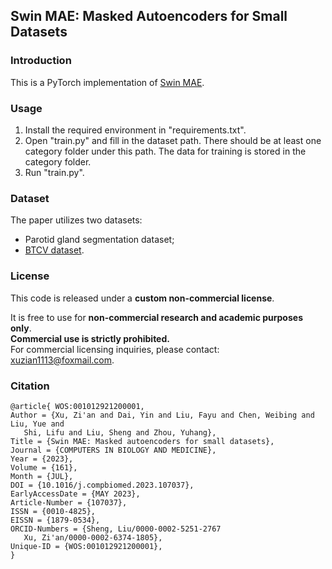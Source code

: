 ## Swin MAE: Masked Autoencoders for Small Datasets

### Introduction
This is a PyTorch implementation of [Swin MAE](https://arxiv.org/abs/2212.13805).

### Usage
1. Install the required environment in "requirements.txt".
2. Open "train.py" and fill in the dataset path. There should be at least one category folder under this path. The data for training is stored in the category folder.
3. Run "train.py".

### Dataset
The paper utilizes two datasets: 
- Parotid gland segmentation dataset;
- [BTCV dataset](https://www.synapse.org/Synapse:syn3193805/wiki/217789).

### License

This code is released under a **custom non-commercial license**.

It is free to use for **non-commercial research and academic purposes only**.  
**Commercial use is strictly prohibited.**  
For commercial licensing inquiries, please contact: xuzian1113@foxmail.com.

### Citation
```
@article{ WOS:001012921200001,
Author = {Xu, Zi'an and Dai, Yin and Liu, Fayu and Chen, Weibing and Liu, Yue and
   Shi, Lifu and Liu, Sheng and Zhou, Yuhang},
Title = {Swin MAE: Masked autoencoders for small datasets},
Journal = {COMPUTERS IN BIOLOGY AND MEDICINE},
Year = {2023},
Volume = {161},
Month = {JUL},
DOI = {10.1016/j.compbiomed.2023.107037},
EarlyAccessDate = {MAY 2023},
Article-Number = {107037},
ISSN = {0010-4825},
EISSN = {1879-0534},
ORCID-Numbers = {Sheng, Liu/0000-0002-5251-2767
   Xu, Zi'an/0000-0002-6374-1805},
Unique-ID = {WOS:001012921200001},
}
```

